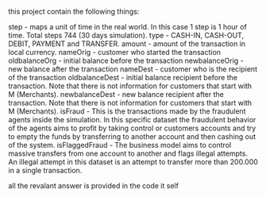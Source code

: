 this project contain the following things:

step - maps a unit of time in the real world. In this case 1 step is 1 hour of time. Total steps 744 (30 days simulation).
type - CASH-IN, CASH-OUT, DEBIT, PAYMENT and TRANSFER.
amount - amount of the transaction in local currency.
nameOrig - customer who started the transaction
oldbalanceOrg - initial balance before the transaction
newbalanceOrig - new balance after the transaction
nameDest - customer who is the recipient of the transaction
oldbalanceDest - initial balance recipient before the transaction. Note that there is not information for customers that start with M (Merchants).
newbalanceDest - new balance recipient after the transaction. Note that there is not information for customers that start with M (Merchants).
isFraud - This is the transactions made by the fraudulent agents inside the simulation. In this specific dataset the fraudulent behavior of the agents aims to profit by taking control or customers accounts and try to empty the funds by transferring to another account and then cashing out of the system.
isFlaggedFraud - The business model aims to control massive transfers from one account to another and flags illegal attempts. An illegal attempt in this dataset is an attempt to transfer more than 200.000 in a single transaction.



all the revalant answer is provided in the code it self
